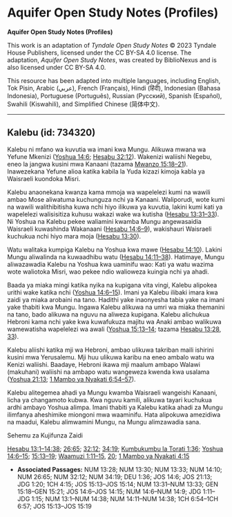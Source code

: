 # Aquifer Open Study Notes (Profiles)

**Aquifer Open Study Notes (Profiles)**

This work is an adaptation of *Tyndale Open Study Notes* © 2023 Tyndale House Publishers, licensed under the CC BY\-SA 4\.0 license. The adaptation, *Aquifer Open Study Notes*, was created by BiblioNexus and is also licensed under CC BY\-SA 4\.0\.

This resource has been adapted into multiple languages, including English, Tok Pisin, Arabic (عربي), French (Français), Hindi (हिंदी), Indonesian (Bahasa Indonesia), Portuguese (Português), Russian (Русский), Spanish (Español), Swahili (Kiswahili), and Simplified Chinese (简体中文).



--------------------------------

## Kalebu (id: 734320)

Kalebu ni mfano wa kuvutia wa imani kwa Mungu. Alikuwa mwana wa Yefune Mkenizi ([Yoshua 14:6](https://ref.ly/Josh14:6); [Hesabu 32:12](https://ref.ly/Num32:12)). Wakenizi waliishi Negebu, eneo la jangwa kusini mwa Kanaani (tazama [Mwanzo 15:18–21](https://ref.ly/Gen15:18-Gen15:21)). Inawezekana Yefune alioa katika kabila la Yuda kizazi kimoja kabla ya Waisraeli kuondoka Misri.

Kalebu anaonekana kwanza kama mmoja wa wapelelezi kumi na wawili ambao Mose aliwatuma kuchunguza nchi ya Kanaani. Waliporudi, wote kumi na wawili walithibitisha kuwa nchi hiyo ilikuwa ya kuvutia, lakini kumi kati ya wapelelezi walisisitiza kuhusu wakazi wake wa kutisha ([Hesabu 13:31–33](https://ref.ly/Num13:31-Num13:33)). Ni Yoshua na Kalebu pekee waliamini kwamba Mungu angewasaidia Waisraeli kuwashinda Wakanaani ([Hesabu 14:6–9](https://ref.ly/Num14:6-Num14:9)), wakishauri Waisraeli kuchukua nchi hiyo mara moja ([Hesabu 13:30](https://ref.ly/Num13:30)).

Watu walitaka kumpiga Kalebu na Yoshua kwa mawe ([Hesabu 14:10](https://ref.ly/Num14:10)). Lakini Mungu aliwalinda na kuwaadhibu watu ([Hesabu 14:11–38](https://ref.ly/Num14:11-Num14:38)). Hatimaye, Mungu aliwazawadia Kalebu na Yoshua kwa uaminifu wao: Kati ya watu wazima wote waliotoka Misri, wao pekee ndio walioweza kuingia nchi ya ahadi.

Baada ya miaka mingi katika nyika na kupigana vita vingi, Kalebu alipokea urithi wake katika nchi ([Yoshua 14:6–15](https://ref.ly/Josh14:6-Josh14:15)). Imani ya Kalebu ilibaki imara kwa zaidi ya miaka arobaini na tano. Hadithi yake inaonyesha tabia yake na imani yake thabiti kwa Mungu. Ingawa Kalebu alikuwa na umri wa miaka themanini na tano, bado alikuwa na nguvu na aliweza kupigana. Kalebu alichukua Hebroni kama nchi yake kwa kuwafukuza majitu wa Anaki ambao walikuwa wamewatisha wapelelezi wa awali ([Yoshua 15:13–14](https://ref.ly/Josh15:13-Josh15:14); tazama [Hesabu 13:28](https://ref.ly/Num13:28), [33](https://ref.ly/Num13:33)).

Kalebu aliishi katika mji wa Hebroni, ambao ulikuwa takriban maili ishirini kusini mwa Yerusalemu. Mji huu ulikuwa karibu na eneo ambalo watu wa Kenizi waliishi. Baadaye, Hebroni ikawa mji maalum ambapo Walawi (makuhani) waliishi na ambapo watu wangeweza kwenda kwa usalama ([Yoshua 21:13](https://ref.ly/Josh21:13); [1 Mambo ya Nyakati 6:54–57](https://ref.ly/1Chr6:54-1Chr6:57)).

Kalebu alitegemea ahadi ya Mungu kwamba Waisraeli wangeishi Kanaani, licha ya changamoto kubwa. Kwa nguvu kamili, alikuwa tayari kuchukua ardhi ambayo Yoshua alimpa. Imani thabiti ya Kalebu katika ahadi za Mungu ilimfanya aheshimike miongoni mwa waaminifu. Hata alipokuwa amezidiwa na maadui, Kalebu alimwamini Mungu, na Mungu alimzawadia sana.

Sehemu za Kujifunza Zaidi

[Hesabu 13:1–14:38](https://ref.ly/Num13:1-Num14:38); [26:65](https://ref.ly/Num26:65); [32:12](https://ref.ly/Num32:12); [34:19](https://ref.ly/Num34:19); [Kumbukumbu la Torati 1:36](https://ref.ly/Deut1:36); [Yoshua 14:6–15](https://ref.ly/Josh14:6-Josh14:15); [15:13–19](https://ref.ly/Josh15:13-Josh15:19); [Waamuzi 1:11–15](https://ref.ly/Judg1:11-Judg1:15), [20](https://ref.ly/Judg1:20); [1 Mambo ya Nyakati 4:15](https://ref.ly/1Chr4:15)

* **Associated Passages:** NUM 13:28; NUM 13:30; NUM 13:33; NUM 14:10; NUM 26:65; NUM 32:12; NUM 34:19; DEU 1:36; JOS 14:6; JOS 21:13; JDG 1:20; 1CH 4:15; JOS 15:13–JOS 15:14; NUM 13:31–NUM 13:33; GEN 15:18–GEN 15:21; JOS 14:6–JOS 14:15; NUM 14:6–NUM 14:9; JDG 1:11–JDG 1:15; NUM 13:1–NUM 14:38; NUM 14:11–NUM 14:38; 1CH 6:54–1CH 6:57; JOS 15:13–JOS 15:19

